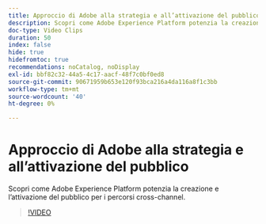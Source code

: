 ```yaml
---
title: Approccio di Adobe alla strategia e all’attivazione del pubblico
description: Scopri come Adobe Experience Platform potenzia la creazione e l’attivazione del pubblico per i percorsi cross-channel.
doc-type: Video Clips
duration: 50
index: false
hide: true
hidefromtoc: true
recommendations: noCatalog, noDisplay
exl-id: bbf82c32-44a5-4c17-aacf-48f7c0bf0ed8
source-git-commit: 90671959b653e120f93bca216a4da116a8f1c3bb
workflow-type: tm+mt
source-wordcount: '40'
ht-degree: 0%

---
```


# Approccio di Adobe alla strategia e all’attivazione del pubblico

Scopri come Adobe Experience Platform potenzia la creazione e l’attivazione del pubblico per i percorsi cross-channel.

<!-- 62_S655_3442541_49_adobes-approach-to-audience-strategy-and-activation -->
>[!VIDEO](https://video.tv.adobe.com/v/3458225/?learn=on&enablevpops=true)
